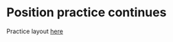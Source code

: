 # Position practice continues

Practice layout [here](https://klevodev.github.io/13-pseudo-class-element/)